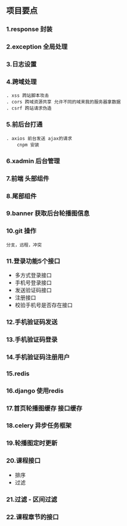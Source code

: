 <!-- luffy 项目 -->
## 项目要点
### 1.response 封装
### 2.exception 全局处理
### 3.日志设置
### 4.跨域处理
    . xss 跨站脚本攻击
    . cors 跨域资源共享 允许不同的域来我的服务器拿数据
    . csrf 跨站请求伪造
### 5.前后台打通
    . axios 前台发送 ajax的请求 
        cnpm 安装
### 6.xadmin 后台管理
### 7.前端 头部组件
### 8.尾部组件
### 9.banner 获取后台轮播图信息
### 10.git 操作 
    分支，远程，冲突
### 11.登录功能5个接口
* 多方式登录接口
* 手机号登录接口
* 发送验证码接口
* 注册接口
* 校验手机号是否存在接口
### 12.手机验证码发送
### 13.手机验证码登录
### 14.手机验证码注册用户
### 15.redis
### 16.django 使用redis
### 17.首页轮播图缓存 接口缓存
### 18.celery 异步任务框架
### 19.轮播图定时更新
### 20.课程接口
* 排序
* 过滤
### 21.过滤 - 区间过滤
### 22.课程章节的接口